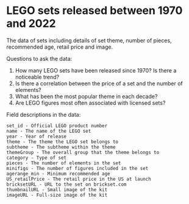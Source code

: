 # LEGO sets released between 1970 and 2022

The data of sets including details of set theme, number of pieces, recommended age, retail price and image.

Questions to ask the data:

1. How many LEGO sets have been released since 1970? Is there a noticeable trend?
2. Is there a correlation between the price of a set and the number of elements?
3. What has been the most popular theme in each decade?
4. Are LEGO figures most often associated with licensed sets?

Field descriptions in the data:

    set_id - Official LEGO product number
    name - The name of the LEGO set
    year - Year of release
    theme - The theme the LEGO set belongs to
    subtheme - The subtheme within the theme
    themeGroup - The overall group that the theme belongs to
    category - Type of set
    pieces - The number of elements in the set
    minifigs - The number of figures included in the set
    agerange_min - Minimum recommended age
    US_retailPrice - The retail price in the US at launch
    bricksetURL - URL to the set on brickset.com
    thumbnailURL - Small image of the kit
    imageURL - Full-size image of the kit
